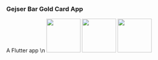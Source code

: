 ### Gejser Bar Gold Card App

A Flutter app \n
<img src="https://github.com/MCAgithub/gejserbar_guldkort_app/assets/134640613/e4a35b80-9d60-4ad6-82a7-5f456900732b" width="90">
<img src="https://github.com/MCAgithub/gejserbar_guldkort_app/assets/134640613/f5cd325e-8965-4e27-ac11-8c69acd4bb6e" width="90">
<img src="https://github.com/MCAgithub/gejserbar_guldkort_app/assets/134640613/94f9aa8f-a3b3-4547-affe-fd49cc9d278a" width="90">


